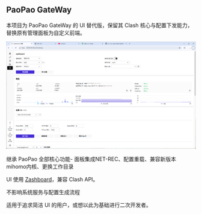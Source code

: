 ## PaoPao GateWay

本项目为 PaoPao GateWay 的 UI 替代版，保留其 Clash 核心与配置下发能力，替换原有管理面板为自定义前端。

![Zashboard.png](Zashboard.png)

继承 PaoPao 全部核心功能- 面板集成NET-REC、配置重载、兼容新版本mihomo内核、更换工作目录

UI 使用 [Zashboard](https://github.com/Zephyruso/zashboard)，兼容 Clash API。

不影响系统服务与配置生成流程

适用于追求简洁 UI 的用户，或想以此为基础进行二次开发者。
